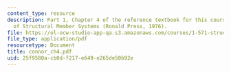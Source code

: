 ```yaml
---
content_type: resource
description: Part 1, Chapter 4 of the reference textbook for this course, Analysis
  of Structural Member Systems (Ronald Press, 1976).
file: https://ol-ocw-studio-app-qa.s3.amazonaws.com/courses/1-571-structural-analysis-and-control-spring-2004/25f9580acb0df217e649e265de50b92e_connor_ch4.pdf
file_type: application/pdf
resourcetype: Document
title: connor_ch4.pdf
uid: 25f9580a-cb0d-f217-e649-e265de50b92e
---
```

